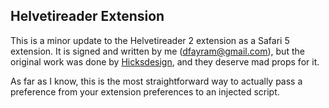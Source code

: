 ## Helvetireader Extension ##

This is a minor update to the Helvetireader 2 extension as a Safari 5 extension. It is signed and written by me (dfayram@gmail.com), but the original work was done by [Hicksdesign](http://hicksdesign.co.uk/), and they deserve mad props for it.

As far as I know, this is the most straightforward way to actually pass a preference from your extension preferences to an injected script. 
